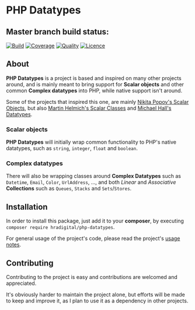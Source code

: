 # PHP Datatypes

## Master branch build status:
[![Build](https://circleci.com/gh/HRADigital/php-datatypes/tree/master.svg?style=svg)](https://circleci.com/gh/HRADigital/php-datatypes/tree/master)
[![Coverage](https://codecov.io/gh/HRADigital/php-datatypes/branch/master/graph/badge.svg?token=voJmDwksFU)](https://codecov.io/gh/HRADigital/php-datatypes)
[![Quality](https://api.codacy.com/project/badge/Grade/3be6c231eea84329878a59a66af49e2f)](https://www.codacy.com/app/HRADigital/php-datatypes?utm_source=github.com&amp;utm_medium=referral&amp;utm_content=HRADigital/php-datatypes&amp;utm_campaign=Badge_Grade)
[![Licence](https://img.shields.io/github/license/HRADigital/php-datatypes.svg)](/)

## About

**PHP Datatypes** is a project is based and inspired on many other projects around, and is mainly meant to bring support
for **Scalar objects** and other common **Complex datatypes** into PHP, while native support isn't around.

Some of the projects that inspired this one, are mainly [Nikita Popov's Scalar Objects](https://github.com/nikic/scalar_objects),
but also [Martin Helmich's Scalar Classes](https://github.com/martin-helmich/php-scalarclasses/) and
[Michael Hall's Datatypes](https://github.com/themichaelhall/datatypes/).

### Scalar objects

**PHP Datatypes** will initially wrap common functionality to PHP's native datatypes, such as `string`, `integer`, `float`
and `boolean`.

### Complex datatypes

There will also be wrapping classes around **Complex Datatypes** such as `Datetime`, `Email`, `Color`, `UrlAddress`, ...,
and both _Linear_ and _Associative_ **Collections** such as `Queues`, `Stacks` and `Sets`/`Stores`.

## Installation

In order to install this package, just add it to your **composer**, by executing `composer require hradigital/php-datatypes`.

For general usage of the project's code, please read the project's [usage notes](/src).

## Contributing

Contributing to the project is easy and contributions are welcomed and appreciated.

It's obviously harder to maintain the project alone, but efforts will be made to keep and improve it, as I plan to use it
as a dependency in other projects.
